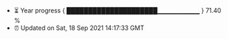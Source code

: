 - ⏳ Year progress { █████████████████████▁▁▁▁▁▁▁▁▁ } 71.40 %
- ⏰ Updated on Sat, 18 Sep 2021 14:17:33 GMT


